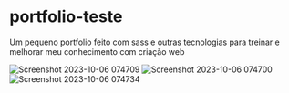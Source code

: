 # portfolio-teste
Um pequeno portfolio feito com sass e outras tecnologias para treinar e melhorar meu conhecimento com criação web

![Screenshot 2023-10-06 074709](https://github.com/AleexandreKt/portfolio-teste/assets/134510772/b1eaaa5f-3eac-4fc6-901d-6afdbbc9bc59)
![Screenshot 2023-10-06 074700](https://github.com/AleexandreKt/portfolio-teste/assets/134510772/0a0bef98-54b7-4737-9c26-0d23aa9dc063)
![Screenshot 2023-10-06 074734](https://github.com/AleexandreKt/portfolio-teste/assets/134510772/d49a212b-f8cb-4e22-b0f4-99345ac65761)
